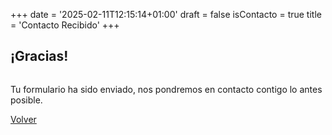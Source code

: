 +++
date = '2025-02-11T12:15:14+01:00'
draft = false
isContacto = true
title = 'Contacto Recibido'
+++

<section>
  <div class="content">
      <h2>¡Gracias!</h2>
      <img src="{{ .Site.baseURL }}img/ok-form.svg" alt="">
      <p>Tu formulario ha sido enviado, nos pondremos en contacto contigo lo antes posible.</p>
      <div class="buttons-center">
        <a href="{{ .Site.BaseURL }}" class="btn">Volver</a>
      </div>
  </div>
</section>
